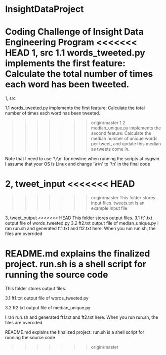 # InsightDataProject
Coding Challenge of Insight Data Engineering Program
<<<<<<< HEAD
1, src
1.1 words_tweeted.py implements the first feature: Calculate the total number of times each word has been tweeted.
=======

1, src

1.1 words_tweeted.py implements the first feature: Calculate the total number of times each word has been tweeted.

>>>>>>> origin/master
1.2 median_unique.py implements the second feature: Calculate the median number of unique words per tweet, and update this median as tweets come in.

Note that I need to use '\r\n' for newline when running the scripts at cygwin. I assume that your OS is Linux and change '\r\n' to '\n' in the final code

2, tweet_input
<<<<<<< HEAD
=======

>>>>>>> origin/master
This folder stores input files. tweets.txt is an example input file


3, tweet_output
<<<<<<< HEAD
This folder stores output files. 
3.1 ft1.txt output file of words_tweeted.py
3.2 ft2.txt output file of median_unique.py
I ran run.sh and generated ft1.txt and ft2.txt here. When you run run.sh, the files are overrided

README.md explains the finalized project. run.sh is a shell script for running the source code
=======

This folder stores output files. 

3.1 ft1.txt output file of words_tweeted.py

3.2 ft2.txt output file of median_unique.py

I ran run.sh and generated ft1.txt and ft2.txt here. When you run run.sh, the files are overrided

README.md explains the finalized project. run.sh is a shell script for running the source code
>>>>>>> origin/master
